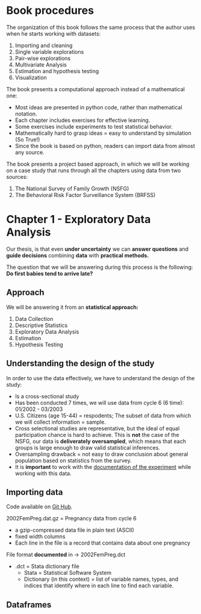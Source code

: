 #   Book procedures
The organization of this book follows the same process that the author uses when he starts working with datasets:
1.  Importing and cleaning
2.  Single variable explorations
3.  Pair-wise explorations
4.  Multivariate Analysis
5.  Estimation and hypothesis testing
6.  Visualization

The book presents a computational approach instead of a mathematical one:
-   Most ideas are presented in python code, rather than mathematical notation.
-   Each chapter includes exercises for effective learning.
-   Some exercises include experiments to test statistical behavior.
-   Mathematically hard to grasp ideas = easy to understand by simulation (So True!)
-   Since the book is based on python, readers can import data from almost any source.

The book presents a project based approach, in which we will be working on a case study that runs through all the chapters using data from two sources:
1.  The National Survey of Family Growth (NSFG)
2.  The Behavioral Risk Factor Surveillance System (BRFSS)
    
#   Chapter 1 - Exploratory Data Analysis

Our thesis, is that even **under uncertainty** we can **answer questions** and **guide decisions** combining **data** with **practical methods.**

The question that we will be answering during this process is the following: **Do first babies tend to arrive late?**

##  Approach
We will be answering it from an **statistical approach:**
1.  Data Collection
2.  Descriptive Statistics
3.  Exploratory Data Analysis
4.  Estimation
5.  Hypothesis Testing

##  Understanding the design of the study
In order to use the data effectively, we have to understand the design of the study:
-   Is a cross-sectional study
-   Has been conducted 7 times, we will use data from cycle 6 (6 time): 01/2002 - 03/2003
-   U.S. Citizens (age 15-44) = respodents; The subset of data from which we will collect information = sample. 
-   Cross selectional studies are representative, but the ideal of equal participation chance is hard to achieve. This is **not** the case of the NSFG, our data is **deliverately oversampled**, which means that each groups is large enough to draw valid statistical inferences.
-   Oversampling drawback = not easy to draw conclusion about general population based on statistics from the survey.
-   It is **important** to work with the [documentation of the experiment](https://www.cdc.gov/nchs/nsfg/index.htm) while working with this data.

##  Importing data
Code available on [Git Hub](https://github.com/AllenDowney/ThinkStats2).

2002FemPreg.dat.gz = Pregnancy data from cycle 6
-   a gzip-compressed data file in plain text (ASCII)
-    fixed width columns
-   Each line in the file is a record that contains data about one pregnancy
    
File format **documented** in -> 2002FemPreg.dct
-   .dct = Stata dictionary file
    -   Stata = Statistical Software System
    -   Dictionary (in this context) =  list of variable names, types, and indices that identify where in each line to find each variable.
        
##  Dataframes
    
